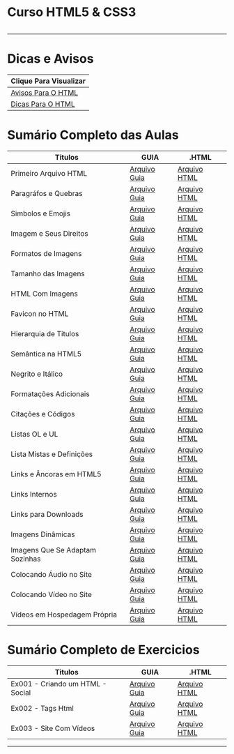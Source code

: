 # Curso HTML5 & CSS3

<img src="https://www.hostinger.com.br/tutoriais/wp-content/uploads/sites/12/2021/11/o-que-e-html.webp" alt="" widht=45>

---

# Dicas e Avisos
| Clique Para Visualizar                      |
| ------------------------------------------- |
| [Avisos Para O HTML](html.AVISOS/README.md) |
| [Dicas Para O HTML](html.DICAS/README.md)   |

# Sumário Completo das Aulas

| Titulos                         | GUIA                                          | .HTML                                          |
| ------------------------------- | --------------------------------------------- | ---------------------------------------------- |
| Primeiro Arquivo HTML           | [Arquivo Guia](html.AULAS/aula.001/README.md) | [Arquivo HTML](html.AULAS/aula.001/index.html) |
| Paragráfos e Quebras            | [Arquivo Guia](html.AULAS/aula.002/README.md) | [Arquivo HTML](html.AULAS/aula.002/index.html) |
| Simbolos e Emojis               | [Arquivo Guia](html.AULAS/aula.003/README.md) | [Arquivo HTML](html.AULAS/aula.003/index.html) |
| Imagem e Seus Direitos          | [Arquivo Guia](html.AULAS/aula.004/README.md) | [Arquivo HTML](#)                              |
| Formatos de Imagens             | [Arquivo Guia](html.AULAS/aula.005/README.md) | [Arquivo HTML](#)                              |
| Tamanho das Imagens             | [Arquivo Guia](html.AULAS/aula.006/README.md) | [Arquivo HTML](#)                              |
| HTML Com Imagens                | [Arquivo Guia](html.AULAS/aula.007/README.md) | [Arquivo HTML](html.AULAS/aula.007/index.html) |
| Favicon no HTML                 | [Arquivo Guia](html.AULAS/aula.008/README.md) | [Arquivo HTML](html.AULAS/aula.008/index.html) |
| Hierarquia de Titulos           | [Arquivo Guia](html.AULAS/aula.009/README.md) | [Arquivo HTML](html.AULAS/aula.009/index.html) |
| Semântica na HTML5              | [Arquivo Guia](#)                             | [Arquivo HTML](#)                              |
| Negrito e Itálico               | [Arquivo Guia](html.AULAS/aula.011/README.md) | [Arquivo HTML](html.AULAS/aula.011/index.html) |
| Formatações Adicionais          | [Arquivo Guia](html.AULAS/aula.012/README.md) | [Arquivo HTML](html.AULAS/aula.012/index.html) |
| Citações e Códigos              | [Arquivo Guia](html.AULAS/aula.013/README.md) | [Arquivo HTML](html.AULAS/aula.013/index.html) |
| Listas OL e UL                  | [Arquivo Guia](html.AULAS/aula.014/README.md) | [Arquivo HTML](html.AULAS/aula.014/index.html) |
| Lista Mistas e Definições       | [Arquivo Guia](html.AULAS/aula.015/README.md) | [Arquivo HTML](html.AULAS/aula.015/index.html) |
| Links e Âncoras em HTML5        | [Arquivo Guia](html.AULAS/aula.016/README.md) | [Arquivo HTML](html.AULAS/aula.016/index.html) |
| Links Internos                  | [Arquivo Guia](#)                             | [Arquivo HTML](html.AULAS/aula.017/index.html) |
| Links para Downloads            | [Arquivo Guia](#)                             | [Arquivo HTML](html.AULAS/aula.018/index.html) |
| Imagens Dinâmicas               | [Arquivo Guia](#)                             | [Arquivo HTML](#)                              |
| Imagens Que Se Adaptam Sozinhas | [Arquivo Guia](#)                             | [Arquivo HTML](html.AULAS/aula.020/index.html) |
| Colocando Áudio no Site         | [Arquivo Guia](#)                             | [Arquivo HTML](html.AULAS/aula.021/index.html) |
| Colocando Vídeo no Site         | [Arquivo Guia](html.AULAS/aula.022/README.md) | [Arquivo HTML](html.AULAS/aula.022/index.html) |
| Vídeos em Hospedagem Própria    | [Arquivo Guia](#)                             | [Arquivo HTML](html.AULAS/aula.023/index.html) |


# Sumário Completo de Exercicios
| Titulos                          | GUIA              | .HTML                                     |
| -------------------------------- | ----------------- | ----------------------------------------- |
| Ex001 - Criando um HTML - Social | [Arquivo Guia](#) | [Arquivo HTML](html.EX/ex.001/index.html) |
| Ex002 - Tags Html                | [Arquivo Guia](#) | [Arquivo HTML](html.EX/ex.002/index.html) |
| Ex003 - Site Com Vídeos          | [Arquivo Guia](#) | [Arquivo HTML](html.EX/ex.003/index.html) |

---
